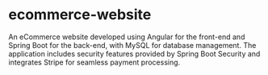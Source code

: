 # ecommerce-website
An eCommerce website developed using Angular for the front-end and Spring Boot for the back-end, with MySQL for database management. The application includes security features provided by Spring Boot Security and integrates Stripe for seamless payment processing.
